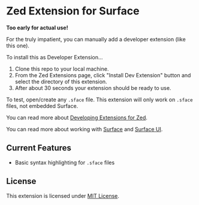# Zed Extension for Surface

**Too early for actual use!**

For the truly impatient, you can manually add a developer extension (like this one).

To install this as Developer Extension...

1. Clone this repo to your local machine.
2. From the Zed Extensions page, click "Install Dev Extension" button and select the directory of this extension.
3. After about 30 seconds your extension should be ready to use.

To test, open/create any `.sface` file. This extension will only work on `.sface` files, not embedded Surface.

You can read more about [Developing Extensions for Zed](https://zed.dev/docs/extensions/developing-extensions).

You can read more about working with [Surface](https://hexdocs.pm/surface/Surface.html) and [Surface UI](https://surface-ui.org/getting_started).

## Current Features

  * Basic syntax highlighting for `.sface` files

## License

This extension is licensed under [MIT License](LICENSE).
